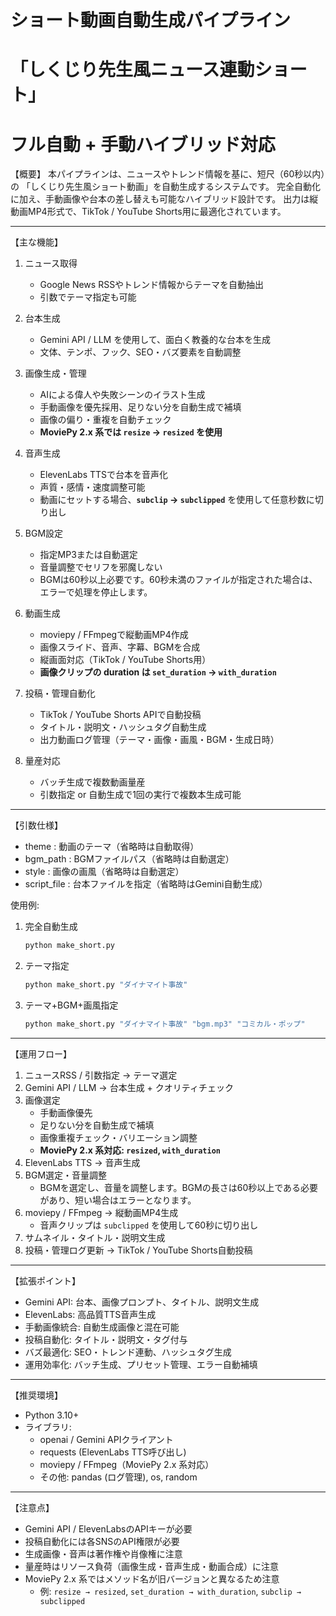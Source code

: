 # ショート動画自動生成パイプライン
# 「しくじり先生風ニュース連動ショート」
# フル自動 + 手動ハイブリッド対応

【概要】
本パイプラインは、ニュースやトレンド情報を基に、短尺（60秒以内）の
「しくじり先生風ショート動画」を自動生成するシステムです。
完全自動化に加え、手動画像や台本の差し替えも可能なハイブリッド設計です。
出力は縦動画MP4形式で、TikTok / YouTube Shorts用に最適化されています。

---

【主な機能】

1. ニュース取得
   * Google News RSSやトレンド情報からテーマを自動抽出
   * 引数でテーマ指定も可能

2. 台本生成
   * Gemini API / LLM を使用して、面白く教養的な台本を生成
   * 文体、テンポ、フック、SEO・バズ要素を自動調整

3. 画像生成・管理
   * AIによる偉人や失敗シーンのイラスト生成
   * 手動画像を優先採用、足りない分を自動生成で補填
   * 画像の偏り・重複を自動チェック
   * **MoviePy 2.x 系では `resize` → `resized` を使用**

4. 音声生成
   * ElevenLabs TTSで台本を音声化
   * 声質・感情・速度調整可能
   * 動画にセットする場合、**`subclip` → `subclipped`** を使用して任意秒数に切り出し

5. BGM設定
   * 指定MP3または自動選定
   * 音量調整でセリフを邪魔しない
   * BGMは60秒以上必要です。60秒未満のファイルが指定された場合は、エラーで処理を停止します。

6. 動画生成
   * moviepy / FFmpegで縦動画MP4作成
   * 画像スライド、音声、字幕、BGMを合成
   * 縦画面対応（TikTok / YouTube Shorts用）
   * **画像クリップの duration は `set_duration` → `with_duration`**

7. 投稿・管理自動化
   * TikTok / YouTube Shorts APIで自動投稿
   * タイトル・説明文・ハッシュタグ自動生成
   * 出力動画ログ管理（テーマ・画像・画風・BGM・生成日時）

8. 量産対応
   * バッチ生成で複数動画量産
   * 引数指定 or 自動生成で1回の実行で複数本生成可能

---

【引数仕様】

* theme       : 動画のテーマ（省略時は自動取得）
* bgm_path    : BGMファイルパス（省略時は自動選定）
* style       : 画像の画風（省略時は自動選定）
* script_file : 台本ファイルを指定（省略時はGemini自動生成）

使用例:

1. 完全自動生成
   ```bash
   python make_short.py
   ```

2. テーマ指定
   ```bash
   python make_short.py "ダイナマイト事故"
   ```

3. テーマ+BGM+画風指定
   ```bash
   python make_short.py "ダイナマイト事故" "bgm.mp3" "コミカル・ポップ"
   ```

---

【運用フロー】

1. ニュースRSS / 引数指定 → テーマ選定
2. Gemini API / LLM → 台本生成 + クオリティチェック
3. 画像選定
   * 手動画像優先
   * 足りない分を自動生成で補填
   * 画像重複チェック・バリエーション調整
   * **MoviePy 2.x 系対応: `resized`, `with_duration`**
4. ElevenLabs TTS → 音声生成
5. BGM選定・音量調整
   * BGMを選定し、音量を調整します。BGMの長さは60秒以上である必要があり、短い場合はエラーとなります。
6. moviepy / FFmpeg → 縦動画MP4生成
   * 音声クリップは `subclipped` を使用して60秒に切り出し
7. サムネイル・タイトル・説明文生成
8. 投稿・管理ログ更新 → TikTok / YouTube Shorts自動投稿

---

【拡張ポイント】

* Gemini API: 台本、画像プロンプト、タイトル、説明文生成
* ElevenLabs: 高品質TTS音声生成
* 手動画像統合: 自動生成画像と混在可能
* 投稿自動化: タイトル・説明文・タグ付与
* バズ最適化: SEO・トレンド連動、ハッシュタグ生成
* 運用効率化: バッチ生成、プリセット管理、エラー自動補填

---

【推奨環境】

* Python 3.10+
* ライブラリ:
  * openai / Gemini APIクライアント
  * requests (ElevenLabs TTS呼び出し)
  * moviepy / FFmpeg（MoviePy 2.x 系対応）
  * その他: pandas (ログ管理), os, random

---

【注意点】

* Gemini API / ElevenLabsのAPIキーが必要
* 投稿自動化には各SNSのAPI権限が必要
* 生成画像・音声は著作権や肖像権に注意
* 量産時はリソース負荷（画像生成・音声生成・動画合成）に注意
* MoviePy 2.x 系ではメソッド名が旧バージョンと異なるため注意
  * 例: `resize → resized`, `set_duration → with_duration`, `subclip → subclipped`